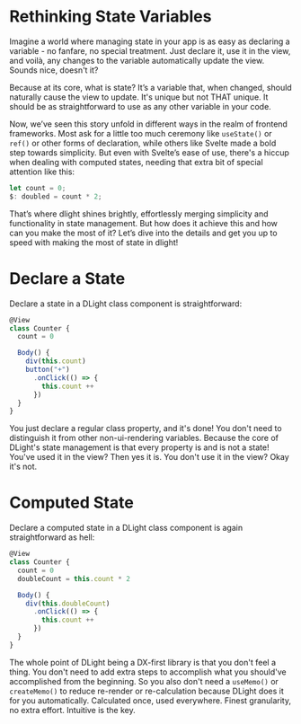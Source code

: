 # Rethinking State Variables
Imagine a world where managing state in your app is as easy as declaring a variable - no fanfare, no special treatment. Just declare it, use it in the view, and voilà, any changes to the variable automatically update the view. Sounds nice, doesn't it?

Because at its core, what is state? It’s a variable that, when changed, should naturally cause the view to update. It's unique but not THAT unique. It should be as straightforward to use as any other variable in your code.

Now, we’ve seen this story unfold in different ways in the realm of frontend frameworks. Most ask for a little too much ceremony like `useState()` or `ref()` or other forms of declaration, while others like Svelte made a bold step towards simplicity. But even with Svelte’s ease of use, there's a hiccup when dealing with computed states, needing that extra bit of special attention like this:
```js [svelte]
let count = 0;
$: doubled = count * 2;
```
That’s where dlight shines brightly, effortlessly merging simplicity and functionality in state management. But how does it achieve this and how can you make the most of it? Let’s dive into the details and get you up to speed with making the most of state in dlight!

# Declare a State
Declare a state in a DLight class component is straightforward:
```js
@View
class Counter {
  count = 0

  Body() {
    div(this.count)
    button("+")
      .onClick(() => {
        this.count ++
      })
  }
}
```
You just declare a regular class property, and it's done! You don't need to distinguish it from other non-ui-rendering variables. Because the core of DLight's state management is that every property is and is not a state! You've used it in the view? Then yes it is. You don't use it in the view? Okay it's not.

# Computed State
Declare a computed state in a DLight class component is again straightforward as hell:
```js
@View
class Counter {
  count = 0
  doubleCount = this.count * 2

  Body() {
    div(this.doubleCount)
      .onClick(() => {
        this.count ++
      })
  }
}
```
The whole point of DLight being a DX-first library is that you don't feel a thing. You don't need to add extra steps to accomplish what you should've accomplished from the beginning. So you also don't need a `useMemo()` or `createMemo()` to reduce re-render or re-calculation because DLight does it for you automatically. Calculated once, used everywhere. Finest granularity, no extra effort. Intuitive is the key.